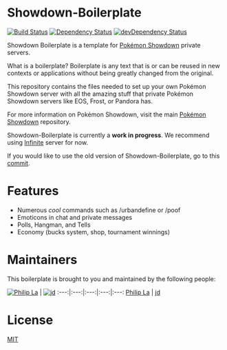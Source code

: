 # Showdown-Boilerplate

[![Build Status](https://travis-ci.org/CreaturePhil/Showdown-Boilerplate.svg)](https://travis-ci.org/CreaturePhil/Showdown-Boilerplate)
[![Dependency Status](https://david-dm.org/CreaturePhil/Showdown-Boilerplate.svg)](https://david-dm.org/CreaturePhil/Showdown-Boilerplate)
[![devDependency Status](https://david-dm.org/CreaturePhil/Showdown-Boilerplate/dev-status.svg)](https://david-dm.org/CreaturePhil/Showdown-Boilerplate#info=devDependencies)

Showdown Boilerplate is a template for [Pokémon Showdown](https://github.com/Zarel/Pokemon-Showdown)
private servers.

What is a boilerplate? Boilerplate is any text that is or can be reused in new
contexts or applications without being greatly changed from the original.

This repository contains the files needed to set up your own Pokémon Showdown
server with all the amazing stuff that private Pokémon Showdown servers like
EOS, Frost, or Pandora has.

For more information on Pokémon Showdown, visit the main
[Pokémon Showdown](https://github.com/Zarel/Pokemon-Showdown) repository.

Showdown-Boilerplate is currently a **work in progress**.
We recommend using [Infinite](https://github.com/FakeSloth/Infinite) server for
now.

If you would like to use the old version of Showdown-Boilerplate, go to this
[commit](https://github.com/CreaturePhil/Showdown-Boilerplate/tree/79ede733015af70047fef1f5ea53011f6d5368df).

# Features

- Numerous *cool* commands such as /urbandefine or /poof
- Emoticons in chat and private messages
- Polls, Hangman, and Tells
- Economy (bucks system, shop, tournament winnings)

# Maintainers

This boilerplate is brought to you and maintained by the following people:

[![Philip La](https://avatars3.githubusercontent.com/u/5875574?s=117)](http://creaturephil.github.io) | [![jd](https://avatars1.githubusercontent.com/u/2987451?s=117)](https://github.com/jd4564)
:---:|:---:|:---:|:---:|:---:
[Philip La](http://creaturephil.github.io) | [jd](https://github.com/jd4564)

# License

[MIT](LICENSE)
